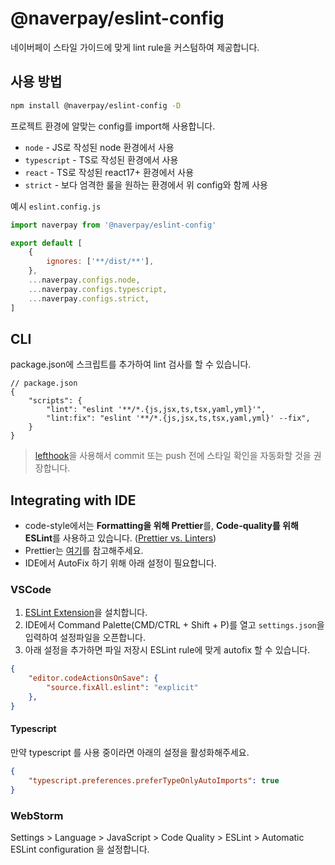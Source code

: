 # @naverpay/eslint-config

네이버페이 스타일 가이드에 맞게 lint rule을 커스텀하여 제공합니다.

## 사용 방법

```bash
npm install @naverpay/eslint-config -D
```

프로젝트 환경에 알맞는 config를 import해 사용합니다.

- `node` - JS로 작성된 node 환경에서 사용
- `typescript` - TS로 작성된 환경에서 사용
- `react` - TS로 작성된 react17+ 환경에서 사용
- `strict` - 보다 엄격한 룰을 원하는 환경에서 위 config와 함께 사용

예시 `eslint.config.js`

```js
import naverpay from '@naverpay/eslint-config'

export default [
    {
        ignores: ['**/dist/**'],
    },
    ...naverpay.configs.node,
    ...naverpay.configs.typescript,
    ...naverpay.configs.strict,
]
```

## CLI

package.json에 스크립트를 추가하여 lint 검사를 할 수 있습니다.

```jsonc
// package.json
{
    "scripts": {
        "lint": "eslint '**/*.{js,jsx,ts,tsx,yaml,yml}'",
        "lint:fix": "eslint '**/*.{js,jsx,ts,tsx,yaml,yml}' --fix",
    }
}
```

> [lefthook](https://github.com/evilmartians/lefthook)을 사용해서 commit 또는 push 전에 스타일 확인을 자동화할 것을 권장합니다.

## Integrating with IDE

- code-style에서는 **Formatting을 위해 Prettier**를, **Code-quality를 위해 ESLint**를 사용하고 있습니다. ([Prettier vs. Linters](https://prettier.io/docs/en/comparison))
- Prettier는 [여기](../prettier-config/README.md)를 참고해주세요.
- IDE에서 AutoFix 하기 위해 아래 설정이 필요합니다.

### VSCode

1. [ESLint Extension](https://marketplace.visualstudio.com/items?itemName=dbaeumer.vscode-eslint)을 설치합니다.
2. IDE에서 Command Palette(CMD/CTRL + Shift + P)를 열고 `settings.json`을 입력하여 설정파일을 오픈합니다.
3. 아래 설정을 추가하면 파일 저장시 ESLint rule에 맞게 autofix 할 수 있습니다.

```json
{
    "editor.codeActionsOnSave": {
        "source.fixAll.eslint": "explicit"
    },
}
```

#### Typescript

만약 typescript 를 사용 중이라면 아래의 설정을 활성화해주세요.

```json
{
    "typescript.preferences.preferTypeOnlyAutoImports": true
}
```

### WebStorm

Settings > Language > JavaScript > Code Quality > ESLint > Automatic ESLint configuration 을 설정합니다.
